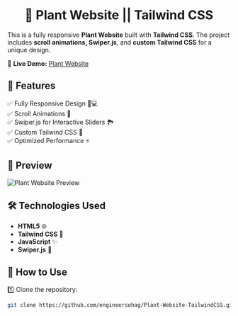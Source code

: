 # <h1 align='center'>🎄 Plant Website || Tailwind CSS</h1>

This is a fully responsive **Plant Website** built with **Tailwind CSS**. The project includes **scroll animations, Swiper.js**, and **custom Tailwind CSS** for a unique design.  

🔗 **Live Demo:** [Plant Website](https://plant-tree-sohag.netlify.app/)  

## 🚀 Features  
✅ Fully Responsive Design 📱💻  
✅ Scroll Animations 🎯  
✅ Swiper.js for Interactive Sliders 🏞️  
✅ Custom Tailwind CSS 🎨  
✅ Optimized Performance ⚡  

## 📸 Preview  
![Plant Website Preview](https://media.licdn.com/dms/image/v2/D5605AQHz4-r_GYIBcA/feedshare-thumbnail_720_1280/B56ZUFYVv_GsA8-/0/1739552023315?e=1740157200&v=beta&t=t6QNHF1JnLPwiFyrEME0zNqipCnLf-rk2MXJNZBsAgU)  

## 🛠️ Technologies Used  
- **HTML5** 🌐  
- **Tailwind CSS** 🎨  
- **JavaScript** ✨  
- **Swiper.js** 🔄  

## 📌 How to Use  
1️⃣ Clone the repository:  
```bash
git clone https://github.com/engineersohag/Plant-Website-TailwindCSS.git
